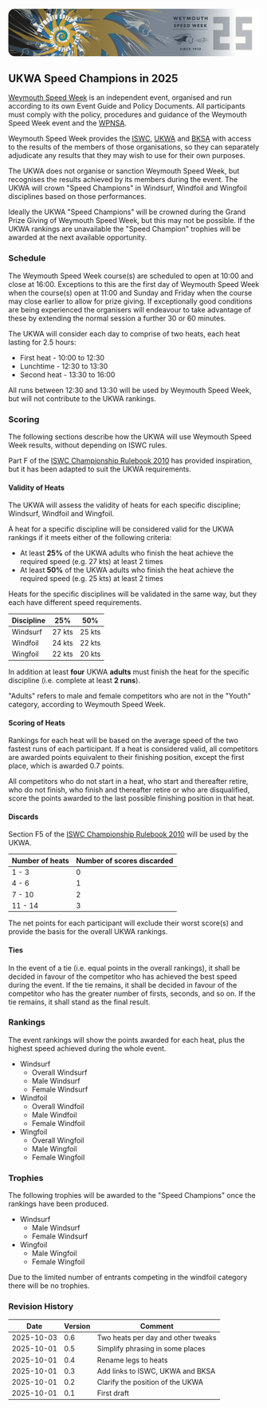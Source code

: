 ![img](../img/wsw-2025/web-banner-1.png)

## UKWA Speed Champions in 2025

[Weymouth Speed Week](https://www.weymouthspeedweek.com/) is an independent event, organised and run according to its own Event Guide and Policy Documents. All participants must comply with the policy, procedures and guidance of the Weymouth Speed Week event and the [WPNSA](https://www.wpnsa.org.uk/).

Weymouth Speed Week provides the [ISWC](https://www.internationalwindsurfing.com/), [UKWA](https://ukwindsurfing.com/) and [BKSA](https://britishkitesports.org/) with access to the results of the members of those organisations, so they can separately adjudicate any results that they may wish to use for their own purposes.

The UKWA does not organise or sanction Weymouth Speed Week, but recognises the results achieved by its members during the event. The UKWA will crown "Speed Champions" in Windsurf, Windfoil and Wingfoil disciplines based on those performances. 

Ideally the UKWA "Speed Champions" will be crowned during the Grand Prize Giving of Weymouth Speed Week, but this may not be possible. If the UKWA rankings are unavailable the "Speed Champion" trophies will be awarded at the next available opportunity.



### Schedule

The Weymouth Speed Week course(s) are scheduled to open at 10:00 and close at 16:00. Exceptions to this are the first day of Weymouth Speed Week when the course(s) open at 11:00 and Sunday and Friday when the course may close earlier to allow for prize giving. If exceptionally good conditions are being experienced the organisers will endeavour to take advantage of these by extending the normal session a further 30 or 60 minutes.

The UKWA will consider each day to comprise of two heats, each heat lasting for 2.5 hours:

- First heat - 10:00 to 12:30
- Lunchtime - 12:30 to 13:30
- Second heat - 13:30 to 16:00

All runs between 12:30 and 13:30 will be used by Weymouth Speed Week, but will not contribute to the UKWA rankings.



### Scoring

The following sections describe how the UKWA will use Weymouth Speed Week results, without depending on ISWC rules.

Part F of the [ISWC Championship Rulebook 2010](https://www.internationalwindsurfing.com/userfiles/documents/ISWC_Rulebook_2010.pdf) has provided inspiration, but it has been adapted to suit the UKWA requirements.



#### Validity of Heats

The UKWA will assess the validity of heats for each specific discipline; Windsurf, Windfoil and Wingfoil.

A heat for a specific discipline will be considered valid for the UKWA rankings if it meets either of the following criteria:

- At least **25%** of the UKWA adults who finish the heat achieve the required speed (e.g.  27 kts) at least 2 times
- At least **50%** of the UKWA adults who finish the heat achieve the required speed (e.g.  25 kts) at least 2 times

Heats for the specific disciplines will be validated in the same way, but they each have different speed requirements.

| Discipline | 25%    | 50%    |
| ---------- | ------ | ------ |
| Windsurf   | 27 kts | 25 kts |
| Windfoil   | 24 kts | 22 kts |
| Wingfoil   | 22 kts | 20 kts |

In addition at least **four** UKWA **adults** must finish the heat for the specific discipline (i.e. complete at least **2 runs**).

"Adults" refers to male and female competitors who are not in the "Youth" category, according to Weymouth Speed Week.



#### Scoring of Heats

Rankings for each heat will be based on the average speed of the two fastest runs of each participant. If a heat is considered valid, all competitors are awarded points equivalent to their finishing position, except the first place, which is awarded 0.7 points.

All competitors who do not start in a heat, who start and thereafter retire, who do not finish, who finish and thereafter retire or who are disqualified, score the points awarded to the last possible finishing position in that heat.



#### Discards

Section F5 of the [ISWC Championship Rulebook 2010](https://www.internationalwindsurfing.com/userfiles/documents/ISWC_Rulebook_2010.pdf) will be used by the UKWA.

| Number of heats | Number of scores discarded |
| --------------- | -------------------------- |
| 1 - 3           | 0                          |
| 4 - 6           | 1                          |
| 7 - 10          | 2                          |
| 11 - 14         | 3                          |

The net points for each participant will exclude their worst score(s) and provide the basis for the overall UKWA rankings.



#### Ties

In the event of a tie (i.e. equal points in the overall rankings), it shall be decided in favour of the competitor who has achieved the best speed during the event. If the tie remains, it shall be decided in favour of the competitor who has the greater number of firsts, seconds, and so on. If the tie remains, it shall stand as the final result. 



### Rankings

The event rankings will show the points awarded for each heat, plus the highest speed achieved during the whole event.

- Windsurf
  - Overall Windsurf
  - Male Windsurf
  - Female Windsurf
- Windfoil
  - Overall Windfoil
  - Male Windfoil
  - Female Windfoil
- Wingfoil
  - Overall Wingfoil
  - Male Wingfoil
  - Female Wingfoil



### Trophies

The following trophies will be awarded to the "Speed Champions" once the rankings have been produced.

- Windsurf
  - Male Windsurf
  - Female Windsurf
- Wingfoil
  - Male Wingfoil
  - Female Wingfoil

Due to the limited number of entrants competing in the windfoil category there will be no trophies.



### Revision History

| Date       | Version | Comment                            |
| ---------- | ------- | ---------------------------------- |
| 2025-10-03 | 0.6     | Two heats per day and other tweaks |
| 2025-10-01 | 0.5     | Simplify phrasing in some places   |
| 2025-10-01 | 0.4     | Rename legs to heats               |
| 2025-10-01 | 0.3     | Add links to ISWC, UKWA and BKSA   |
| 2025-10-01 | 0.2     | Clarify the position of the UKWA   |
| 2025-10-01 | 0.1     | First draft                        |

